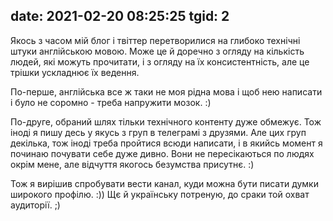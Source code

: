date: 2021-02-20 08:25:25
tgid: 2
----

Якось з часом мій блог і твіттер перетворилися на глибоко технічні штуки англійською мовою. Може це й доречно з огляду на кількість людей, які можуть прочитати, і з огляду на їх консистентність, але це трішки ускладнює їх ведення. 

По-перше, англійська все ж таки не моя рідна мова і щоб нею написати і було не соромно - треба напружити мозок. :) 

По-друге, обраний шлях тільки технічного контенту дуже обмежує. Тож іноді я пишу десь у якусь з груп в телеграмі з друзями. Але цих груп декілька, тож іноді треба пройтися всюди написати, і в якийсь момент я починаю почувати себе дуже дивно. Вони не пересікаються по людях окрім мене, але відчуття якогось безумства присутнє. :)

Тож я вирішив спробувати вести канал, куди можна бути писати думки широкого профілю. :)) Щє й українську потреную, до сраки той охват аудиторії. ;)